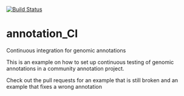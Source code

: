 [![Build Status](https://travis-ci.org/holmrenser/annotation_CI.svg?branch=master)](https://travis-ci.org/holmrenser/annotation_CI)

# annotation_CI
Continuous integration for genomic annotations

This is an example on how to set up continuous testing of genomic annotations in a community annotation project.

Check out the pull requests for an example that is still broken and an example that fixes a wrong annotation
